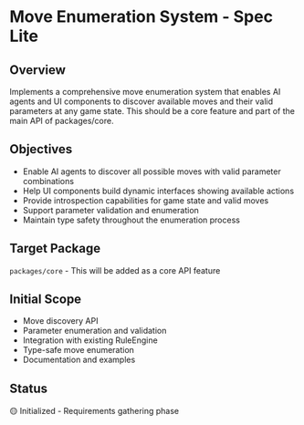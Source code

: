 # Move Enumeration System - Spec Lite

## Overview
Implements a comprehensive move enumeration system that enables AI agents and UI components to discover available moves and their valid parameters at any game state. This should be a core feature and part of the main API of packages/core.

## Objectives
- Enable AI agents to discover all possible moves with valid parameter combinations
- Help UI components build dynamic interfaces showing available actions
- Provide introspection capabilities for game state and valid moves
- Support parameter validation and enumeration
- Maintain type safety throughout the enumeration process

## Target Package
`packages/core` - This will be added as a core API feature

## Initial Scope
- Move discovery API
- Parameter enumeration and validation
- Integration with existing RuleEngine
- Type-safe move enumeration
- Documentation and examples

## Status
🟡 Initialized - Requirements gathering phase

